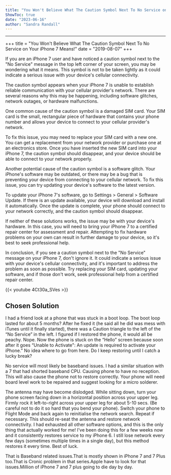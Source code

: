 ```yaml
---
title: "You Won't Believe What The Caution Symbol Next To No Service on Your iPhone 7 Means!"
ShowToc: true 
date: "2023-06-16"
author: "Sandra Randall"
---
```

*****
+++
title = "You Won't Believe What The Caution Symbol Next To No Service on Your iPhone 7 Means!"
date = "2019-08-07"
+++

If you are an iPhone 7 user and have noticed a caution symbol next to the "No Service" message in the top left corner of your screen, you may be wondering what it means. This symbol is not to be taken lightly as it could indicate a serious issue with your device's cellular connectivity.

The caution symbol appears when your iPhone 7 is unable to establish reliable communication with your cellular provider's network. There are several reasons why this may be happening, including software glitches, network outages, or hardware malfunctions.

One common cause of the caution symbol is a damaged SIM card. Your SIM card is the small, rectangular piece of hardware that contains your phone number and allows your device to connect to your cellular provider's network.

To fix this issue, you may need to replace your SIM card with a new one. You can get a replacement from your network provider or purchase one at an electronics store. Once you have inserted the new SIM card into your iPhone 7, the caution symbol should disappear, and your device should be able to connect to your network properly.

Another potential cause of the caution symbol is a software glitch. Your iPhone's software may be outdated, or there may be a bug that is preventing your device from connecting to your cellular network. To fix this issue, you can try updating your device's software to the latest version.

To update your iPhone 7's software, go to Settings > General > Software Update. If there is an update available, your device will download and install it automatically. Once the update is complete, your phone should connect to your network correctly, and the caution symbol should disappear.

If neither of these solutions works, the issue may be with your device's hardware. In this case, you will need to bring your iPhone 7 to a certified repair center for assessment and repair. Attempting to fix hardware problems on your own can result in further damage to your device, so it's best to seek professional help.

In conclusion, if you see a caution symbol next to the "No Service" message on your iPhone 7, don't ignore it. It could indicate a serious issue with your device's cellular connectivity, and it's important to address the problem as soon as possible. Try replacing your SIM card, updating your software, and if those don't work, seek professional help from a certified repair center.

{{< youtube 4Ct30a_SVes >}} 



## Chosen Solution
 I had a friend look at a phone that was stuck in a boot loop. The boot loop lasted for about 5 months? After he fixed it (he said all he did was mess with iTunes until it finally started), there was a Caution triangle to the left of the “No Service” in the left. I figured if I restored the phone, it would all be peachy. Nope. Now the phone is stuck on the “Hello” screen because soon after it goes “Unable to Activate": An update is required to activate your iPhone.” No idea where to go from here. Do I keep restoring until I catch a lucky break?

 No service  will most likely be baseband issues.
I had a similar situation with a 7 that had shorted  baseband CPU.
Causing phone to have no reception.
This will also cause the phone not to restore correctly.
Your phone will need board level work to be repaired and suggest looking for a micro solderer.

 The antenna may have become dislodged.
While sitting down, turn your phone screen facing down in a horizontal position across your upper leg.
Firmly rock it left-to-right across your upper leg for about 5-10 secs. (Be careful not to do it so hard that you bend your phone).
Switch your phone to Flight Mode and back again to reinitialise the network search.
Repeat if necessary.
This should re-seat the antenna and restore network connectivity.
I had exhausted all other software options, and this is the only thing that actually worked for me! I've been doing this for a few weeks now and it consistently restores service to my iPhone 6. I still lose network every few days (sometimes multiple times in a single day), but this method restores it every time.
Best of luck.

 That is Baseband related issues.That is mostly shown in iPhone 7 and 7 Plus too.That is Cronic problem in that series.Apple have to look for that issues.Million of iPhone 7 and 7 plus going to die day by day.




